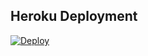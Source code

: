 ## Heroku Deployment
[![Deploy](https://www.herokucdn.com/deploy/button.svg)](https://heroku.com/deploy?template=https://github.com/esrefdi/sarimusic)
